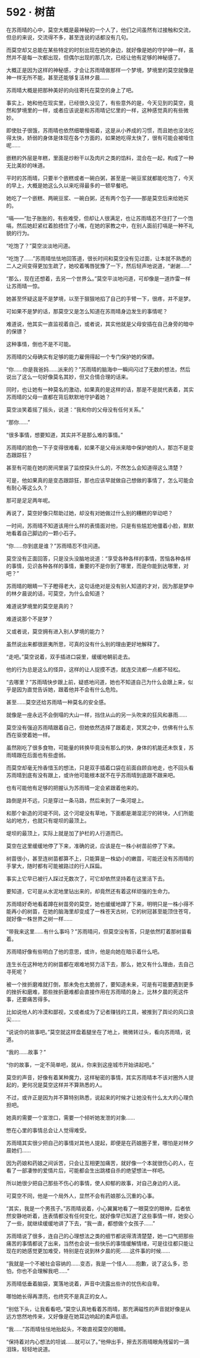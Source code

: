 # 592 · 树苗

在苏雨晴的心中，莫空大概是最神秘的一个人了，他们之间虽然有过接触和交流，但总的来说，交流得不多，甚至连说的话都没有几句。

而莫空却又总能在某些特定的时刻出现在她的身边，就好像是她的守护神一样，虽然并不是每一次都出现，但偶尔出现的那几次，已经让他有足够的神秘感了。

大概正是因为这样的神秘感，才会让苏雨晴做那样一个梦境，梦境里的莫空就像是神一样无所不能，甚至还能够复活林夕晨……

苏雨晴大概是把那种美好的向往寄托在莫空的身上了吧。

事实上，她和他在现实里，已经很久没见了，有些意外的是，今天见到的莫空，竟然和梦境里的一样，或者应该说是和苏雨晴记忆里的一样，这种感觉真的有些微妙。

即使肚子很饿，苏雨晴也依然细嚼慢咽着，这是从小养成的习惯，而且她也没法吃得太快，娇弱的身体是体现在各个方面的，如果她吃得太快了，很有可能会被噎住呢……

嵌糕的外层是年糕，里面是炒粉干以及肉片之类的馅料，混合在一起，构成了一种无比美妙的味道。

平时的苏雨晴，只要半个嵌糕或者一碗白粥，甚至是一碗豆浆就都能吃饱了，今天的早上，大概是她这么久以来吃得最多的一顿早餐吧。

她吃了一个嵌糕、两碗豆浆、一碗白粥，还有两个包子——那是莫空后来给她买的。

“嗝——”肚子胀胀的，有些难受，但却让人很满足，也让苏雨晴忍不住打了一个饱嗝，然后她赶紧红着脸捂住了小嘴，在她的家教之中，在别人面前打嗝是一种不礼貌的行为。

“吃饱了？”莫空淡淡地问道。

“吃饱了……”苏雨晴怯怯地回答道，很长时间和莫空没有见过面，让本就不熟悉的二人之间变得更加生疏了，她咬着嘴唇犹豫了一下，然后轻声地说道，“谢谢……”

“那么，现在还想着，去另一个世界么。”莫空平淡地问道，可却像是一道炸雷一样让苏雨晴一惊。

她甚至怀疑这是不是梦境，以至于狠狠地掐了自己的手臂一下，很疼，并不是梦。

可如果不是梦的话，那莫空又是怎么知道在苏雨晴身边发生的事情呢？

难道说，他其实一直监视着自己，或者说，其实他就是父母安插在自己身旁的暗中的保镖？

这种事情，倒也不是不可能。

苏雨晴的父母确实有足够的能力雇佣得起一个专门保护她的保镖。

“你……你是我爸妈……派来的？”苏雨晴的脑海中一瞬间闪过了无数的想法，然后说出了这么一句好像莫名其妙，但又合情合理的话来。

同时，也让她有一种莫名的激动，如果真的是这样的话，那是不是就代表着，其实苏雨晴的父母一直都在背后默默地守护着她？

莫空淡笑着摇了摇头，说道：“我和你的父母没有任何关系。”

“那你……”

“很多事情，想要知道，其实并不是那么难的事情。”

苏雨晴的脸色一下子变得很难看，如果不是父母派来暗中保护她的人，那岂不是变态跟踪狂？

甚至有可能在她的房间里装了监控探头什么的，不然怎么会知道得这么清楚？

可是，他如果真的是变态跟踪狂，那也应该早就做自己想做的事情了，怎么可能会有耐心等这么久？

那可是足足两年呢。

再说了，莫空好像只帮助过她，却没有对她做过什么别的糟糕的举动吧？

一时间，苏雨晴不知道该用什么样的表情面对他，只是有些尴尬地僵着小脸，默默地看着自己脚边的一颗小石子。

“你……你到底是谁？”苏雨晴忍不住问道。

莫空没有正面回答，只是没头没脑地说道：“享受各种各样的事情，苦恼各种各样的事情，见识各种各样的事情，重要的不是你到了哪里，而是你能到达哪里，对吧？”

苏雨晴的眼睛一下子瞪得老大，这句话绝对是没有别人知道的才对，因为那是梦中的林夕晨说的话，可莫空，为什么会知道？

难道说梦境里的莫空是真的？

难道说那个不是梦？

又或者说，莫空拥有进入别人梦境的能力？

虽然说出来都很匪夷所思，可真的没有什么别的理由更好地解释了。

“走吧。”莫空说着，双手插进口袋里，缓缓地朝前走去。

他的行为总是这么的怪异，这样的让人捉摸不透，就连交流都一点都不轻松。

“去哪里？”苏雨晴快步跟上前，疑惑地问道，她也不知道自己为什么会跟上来，似乎是因为直觉告诉她，跟着他并不会有什么危险。

甚至……莫空还给苏雨晴一种莫名的安全感。

就像是一座永远不会倒塌的大山一样，挡住从山的另一头吹来的狂风和暴雨……

莫空没有强迫苏雨晴跟着自己，但她依然选择了跟着走，冥冥之中，仿佛有什么东西在驱使着她一样。

虽然刚吃了很多食物，可能量的转换毕竟没有那么的快，身体的机能还未恢复，苏雨晴跟在后面也有些虚弱。

而莫空却毫无怜香惜玉的想法，只是双手插着口袋在前面自顾自地走，也不回头看苏雨晴到底有没有跟上，或许他可能根本就不在乎苏雨晴到底跟不跟来吧。

也有可能他有足够的把握认为苏雨晴一定会紧跟着他来的。

路倒是并不远，只是穿过一条马路，然后来到了一条河堤上。

和那个新造的河堤不同，这个河堤没有草地，下面都是潮湿泥泞的砖块，人们所能站的地方，也就只有堤坝的最顶上。

堤坝的最顶上，实际上就是加了护栏的人行道而已。

莫空在这里缓缓地停了下来，准确的说，应该是在一株小树苗前停了下来。

树苗很小，甚至连树苗都算不上，只能算是一株幼小的嫩苗，可能还没有苏雨晴的手掌大，随时都有可能被路过的行人踩扁。

事实上它早已被行人踩过无数次了，可它却依然坚持着在这里活下去。

要知道，它可是从水泥地里钻出来的，却竟然还有着这样顽强的生命力。

苏雨晴好奇地看着蹲在树苗旁的莫空，她也缓缓地蹲了下来，明明只是一株小得不能再小的树苗，在她的脑海里却变成了一株苍天古树，它的树冠甚至能顶住苍穹，就好像一株世界之树一样……

“带我来这里……有什么事吗？”苏雨晴问，但莫空没有答，只是依然盯着那树苗看着。

苏雨晴好像有些明白了他的意思，或许，他是向她在暗示着什么吧。

连生长在这种地方的树苗都在艰难地努力活下去，那么，她又有什么理由，去自己寻死呢？

被一个挫折磨难就打倒，那未免也太脆弱了，要知道未来，可是有可能要遇到更多的挫折和磨难，那些挫折磨难都会直接作用在苏雨晴的身上，比林夕晨的死这件事，还要痛苦得多。

比如说他人的冷漠和鄙视，又或者成为了记者赚钱的工具，被推到了舆论的风口浪尖……

“说说你的故事吧。”莫空就这样盘着腿坐在了地上，微微转过头，看向苏雨晴，说道。

“我的……故事？”

“你的故事，一定不简单吧，就从，你来到这座城市开始讲起吧。”

莫空的声音，好像有着某种魔力，这样秘密的事情，其实苏雨晴本不该对圈外人提起的，更何况是莫空这样并不算熟悉的人。

不过，或许正是因为并不算特别熟悉，说起来的时候才让她没有什么太大的心理负担吧。

她真的需要一个宣泄口，需要一个倾听她发泄的对象……

憋在心里的事情总会让人觉得难受。

苏雨晴其实很少把自己的事情对其他人提起，即便是在药娘圈子里，哪怕是对林夕晨她们……

因为药娘和药娘之间诉苦，只会让互相更加痛苦，就好像一个本就很伤心的人，在看了一部凄惨的爱情片后，可能都会生出跳楼自杀的绝望想法一样吧。

所以她很少把自己那些不伤心的事情，使人抑郁的故事，对自己身边的人说。

可莫空不同，他是一个局外人，显然不会有药娘那么沉重的心事。

“其实，我是一个男孩子。”苏雨晴说着，小心翼翼地看了一眼莫空的眼神，后者依然安静地听着，连表情都没有任何变化，就好像早已知道了这些事情一样，她安心了一些，就继续缓缓地讲了下去，“我一直，都想做个女孩子……”

苏雨晴说了很多，连自己的心理想法之类的细节都说得清清楚楚，她一口气把那些痛苦的事情都说了出来，当然也会说一些快乐的事情缓解情绪，可是往往都只能让现在的她感觉更加难受，特别是在说到林夕晨的死……这件事的时候……

“我就是一个不被社会容纳的……变态，我是一个怪人……抱歉，说了这么多，恐怕，你也不会理解我吧……”

苏雨晴低垂着脑袋，寞落地说着，声音中流露出些许的忧伤和自卑。

哪怕她长得再漂亮，也终究不是真正的女人。

“别低下头，让我看看吧。”莫空认真地看着苏雨晴，那充满磁性的声音就好像是从远方悠然地传来，又好像是在她耳边响起的柔声低语。

“我……”苏雨晴怯怯地抬起头，不敢直视莫空的眼睛。

“保持着对内心想法的坦诚……就可以了。”他伸出手，擦去苏雨晴眼角残留的一滴泪珠，轻轻地说道。
